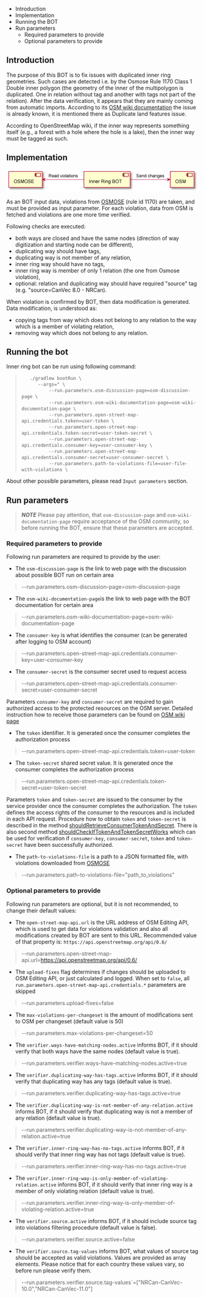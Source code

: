 * Introduction
* Implementation
* Running the BOT
* Run parameters
  * Required parameters to provide
  * Optional parameters to provide


## Introduction
The purpose of this BOT is to fix issues with duplicated inner ring geometries. Such cases are detected i.e. by the Osmose Rule 1170 Class 1 Double inner 
polygon (the geometry of the inner of the multipolygon is duplicated. One in relation without tag and another with tags not part of the relation). After the 
data verification, it appears that they are mainly coming from automatic imports. According to its 
[OSM wiki documentation](https://wiki.openstreetmap.org/wiki/CanVec#Issues_found_in_OSM) the issue is already known, it is mentioned there as Duplicate land features issue.

According to OpenStreetMap wiki, if the inner way represents something itself (e.g., a forest with a hole where the hole is a lake), 
then the inner way must be tagged as such.


## Implementation
![flow](./documentation/flow.png)

As an BOT input data, violations from [OSMOSE](http://osmose.openstreetmap.fr/en/issues/open?country=canada_alberta&item=1170&source=&class=1&username=&bbox=) (rule id 1170) are taken, and must be provided as input parameter. For each violation, data from OSM is fetched 
and violations are one more time verified.

Following checks are executed:
* both ways are closed and have the same nodes (direction of way digitization and starting node can be different),
* duplicating way should have tags,
* duplicating way is not member of any relation,
* inner ring way should have no tags,
* inner ring way is member of only 1 relation (the one from Osmose violation),
* optional: relation and duplicating way should have required "source" tag (e.g. "source=CanVec 8.0 - NRCan).

When violation is confirmed by BOT, then data modification is generated. Data modification, is understood as:
* copying tags from way which does not belong to any relation to the way which is a member of violating relation,
* removing way which does not belong to any relation.

## Running the bot
Inner ring bot can be run using following command:
>        ./gradlew bootRun \
>           --args=" \
>               --run.parameters.osm-discussion-page=osm-discussion-page \
>               --run.parameters.osm-wiki-documentation-page=osm-wiki-documentation-page \
>               --run.parameters.open-street-map-api.credentials.token=user-token \
>               --run.parameters.open-street-map-api.credentials.token-secret=user-token-secret \
>               --run.parameters.open-street-map-api.credentials.consumer-key=user-consumer-key \
>               --run.parameters.open-street-map-api.credentials.consumer-secret=user-consumer-secret \
>               --run.parameters.path-to-violations-file=user-file-with-violations \

About other possible parameters, please read `Input parameters` section.

## Run parameters

> **_NOTE_** Please pay attention, that `osm-discussion-page` and `osm-wiki-documentation-page` require acceptance of the OSM community, so before running the BOT, ensure that these parameters are accepted.

### Required parameters to provide
Following run parameters are required to provide by the user:
* The `osm-discussion-page` is the link to web page with the discussion about possible BOT run on certain area
>   --run.parameters.osm-discussion-page=osm-discussion-page

* The `osm-wiki-documentation-page`is the link to web page with the BOT documentation for certain area
>   --run.parameters.osm-wiki-documentation-page=osm-wiki-documentation-page

* The `consumer-key` is what identifies the consumer (can be generated after logging to OSM account)
>   --run.parameters.open-street-map-api.credentials.consumer-key=user-consumer-key
 
* The `consumer-secret` is the consumer secret used to request access
>   --run.parameters.open-street-map-api.credentials.consumer-secret=user-consumer-secret

Parameters `consumer-key` and `consumer-secret` are required to gain authorized access to the protected resources on the OSM server. 
Detailed instruction how to receive those parameters can be found on [OSM wiki page](https://wiki.openstreetmap.org/wiki/OAuth#OAuth_1.0a)

* The `token` identifier. It is generated once the consumer completes the authorization process
>   --run.parameters.open-street-map-api.credentials.token=user-token

* The `token-secret` shared secret value. It is generated once the consumer completes the authorization process
>   --run.parameters.open-street-map-api.credentials.token-secret=user-token-secret

Parameters `token` and `token-secret` are issued to the consumer by the service provider once the consumer completes the authorization. 
The `token` defines the access rights of the consumer to the resources and is included in each API request.
Procedure how to obtain `token` and `token-secret` is described in the method [shouldRetrieveConsumerTokenAndSecret](src/test/java/osm/bots/rings/inner/duplicates/utils/UserAuthorizationTest.java).
There is also second method [shouldCheckIfTokenAndTokenSecretWorks](src/test/java/osm/bots/rings/inner/duplicates/utils/UserAuthorizationTest.java) which can be used 
for verification if `consumer-key`, `consumer-secret`, `token` and `token-secret` have been successfully authorized.

* The `path-to-violations-file` is a path to a JSON formatted file, with violations downloaded from 
  [OSMOSE](http://osmose.openstreetmap.fr/en/issues/open?country=canada_alberta&item=1170&source=&class=1&username=&bbox=)
>   --run.parameters.path-to-violations-file="path_to_violations"
> 
### Optional parameters to provide
Following run parameters are optional, but it is not recommended, to change their default values:

* The `open-street-map-api.url` is the URL address of OSM Editing API, which is used to get data for violations validation and also all modifications created 
  by BOT are sent to this URL. Recommended value of that property is: `https://api.openstreetmap.org/api/0.6/`
>   --run.parameters.open-street-map-api.url=https://api.openstreetmap.org/api/0.6/

* The `upload-fixes` flag determines if changes should be uploaded to OSM Editing API, or just calculated and logged.
  When set to `false`, all `run.parameters.open-street-map-api.credentials.*` parameters are skipped
>   --run.parameters.upload-fixes=false

* The `max-violations-per-changeset` is the amount of modifications sent to OSM per changeset (default value is 50)
>   --run.parameters.max-violations-per-changeset=50  

* The `verifier.ways-have-matching-nodes.active` informs BOT, if it should verify that both ways have the same nodes (default value is true).
>   --run.parameters.verifier.ways-have-matching-nodes.active=true

* The `verifier.duplicating-way-has-tags.active` informs BOT, if it should verify that duplicating way has any tags (default value is true).
>   --run.parameters.verifier.duplicating-way-has-tags.active=true

* The `verifier.duplicating-way-is-not-member-of-any-relation.active` informs BOT, if it should verify that duplicating way is not a member of any relation 
  (default value is true).
>   --run.parameters.verifier.duplicating-way-is-not-member-of-any-relation.active=true

* The `verifier.inner-ring-way-has-no-tags.active` informs BOT, if it should verify that inner ring way has not tags (default value is true).
>   --run.parameters.verifier.inner-ring-way-has-no-tags.active=true

* The `verifier.inner-ring-way-is-only-member-of-violating-relation.active` informs BOT, if it should verify that inner ring way is a member of only violating 
  relation (default value is true).
>   --run.parameters.verifier.inner-ring-way-is-only-member-of-violating-relation.active=true

* The `verifier.source.active` informs BOT, if it should include source tag into violations filtering procedure (default value is false).
>   --run.parameters.verifier.source.active=false

* The `verifier.source.tag-values` informs BOT, what values of source tag should be accepted as valid violations. Values are provided as array elements. Please notice that for each country these values vary, so before run please verify them.
>   --run.parameters.verifier.source.tag-values`=["NRCan-CanVec-10.0","NRCan-CanVec-11.0"]
